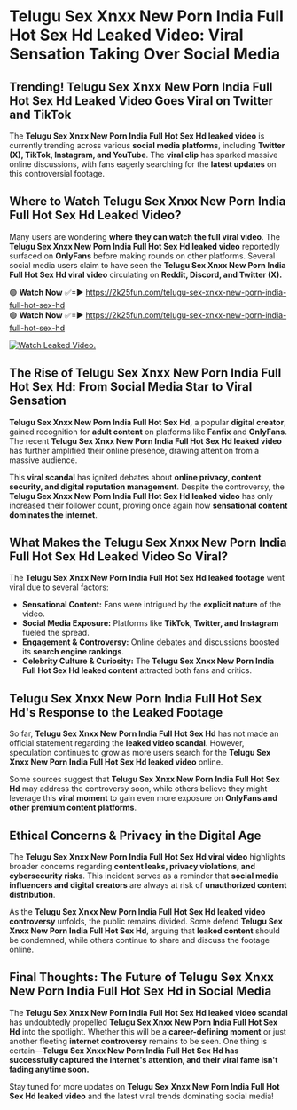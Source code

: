 # Telugu Sex Xnxx New Porn India Full Hot Sex Hd Leaked Video: Viral Sensation Taking Over Social Media

## **Trending! Telugu Sex Xnxx New Porn India Full Hot Sex Hd Leaked Video Goes Viral on Twitter and TikTok**
The **Telugu Sex Xnxx New Porn India Full Hot Sex Hd leaked video** is currently trending across various **social media platforms**, including **Twitter (X), TikTok, Instagram, and YouTube**. The **viral clip** has sparked massive online discussions, with fans eagerly searching for the **latest updates** on this controversial footage.

## **Where to Watch Telugu Sex Xnxx New Porn India Full Hot Sex Hd Leaked Video?**
Many users are wondering **where they can watch the full viral video**. The **Telugu Sex Xnxx New Porn India Full Hot Sex Hd leaked video** reportedly surfaced on **OnlyFans** before making rounds on other platforms. Several social media users claim to have seen the **Telugu Sex Xnxx New Porn India Full Hot Sex Hd viral video** circulating on **Reddit, Discord, and Twitter (X).**

🟢 **Watch Now** ✅=► https://2k25fun.com/telugu-sex-xnxx-new-porn-india-full-hot-sex-hd  
🟢 **Watch Now** ✅=► https://2k25fun.com/telugu-sex-xnxx-new-porn-india-full-hot-sex-hd  

[![Watch Leaked Video.](https://miro.medium.com/v2/resize:fit:828/format:webp/1*cilzJN44JGOrTw9NJCrNHA.gif "Watch Leaked Video")](https://2k25fun.com/telugu-sex-xnxx-new-porn-india-full-hot-sex-hd)

## **The Rise of Telugu Sex Xnxx New Porn India Full Hot Sex Hd: From Social Media Star to Viral Sensation**
**Telugu Sex Xnxx New Porn India Full Hot Sex Hd**, a popular **digital creator**, gained recognition for **adult content** on platforms like **Fanfix** and **OnlyFans**. The recent **Telugu Sex Xnxx New Porn India Full Hot Sex Hd leaked video** has further amplified their online presence, drawing attention from a massive audience.

This **viral scandal** has ignited debates about **online privacy, content security, and digital reputation management**. Despite the controversy, the **Telugu Sex Xnxx New Porn India Full Hot Sex Hd leaked video** has only increased their follower count, proving once again how **sensational content dominates the internet**.

## **What Makes the Telugu Sex Xnxx New Porn India Full Hot Sex Hd Leaked Video So Viral?**
The **Telugu Sex Xnxx New Porn India Full Hot Sex Hd leaked footage** went viral due to several factors:
- **Sensational Content:** Fans were intrigued by the **explicit nature** of the video.
- **Social Media Exposure:** Platforms like **TikTok, Twitter, and Instagram** fueled the spread.
- **Engagement & Controversy:** Online debates and discussions boosted its **search engine rankings**.
- **Celebrity Culture & Curiosity:** The **Telugu Sex Xnxx New Porn India Full Hot Sex Hd leaked content** attracted both fans and critics.

## **Telugu Sex Xnxx New Porn India Full Hot Sex Hd's Response to the Leaked Footage**
So far, **Telugu Sex Xnxx New Porn India Full Hot Sex Hd** has not made an official statement regarding the **leaked video scandal**. However, speculation continues to grow as more users search for the **Telugu Sex Xnxx New Porn India Full Hot Sex Hd leaked video** online.

Some sources suggest that **Telugu Sex Xnxx New Porn India Full Hot Sex Hd** may address the controversy soon, while others believe they might leverage this **viral moment** to gain even more exposure on **OnlyFans and other premium content platforms**.

## **Ethical Concerns & Privacy in the Digital Age**
The **Telugu Sex Xnxx New Porn India Full Hot Sex Hd viral video** highlights broader concerns regarding **content leaks, privacy violations, and cybersecurity risks**. This incident serves as a reminder that **social media influencers and digital creators** are always at risk of **unauthorized content distribution**.

As the **Telugu Sex Xnxx New Porn India Full Hot Sex Hd leaked video controversy** unfolds, the public remains divided. Some defend **Telugu Sex Xnxx New Porn India Full Hot Sex Hd**, arguing that **leaked content** should be condemned, while others continue to share and discuss the footage online.

## **Final Thoughts: The Future of Telugu Sex Xnxx New Porn India Full Hot Sex Hd in Social Media**
The **Telugu Sex Xnxx New Porn India Full Hot Sex Hd leaked video scandal** has undoubtedly propelled **Telugu Sex Xnxx New Porn India Full Hot Sex Hd** into the spotlight. Whether this will be a **career-defining moment** or just another fleeting **internet controversy** remains to be seen. One thing is certain—**Telugu Sex Xnxx New Porn India Full Hot Sex Hd has successfully captured the internet's attention, and their viral fame isn't fading anytime soon.**

Stay tuned for more updates on **Telugu Sex Xnxx New Porn India Full Hot Sex Hd leaked video** and the latest viral trends dominating social media!